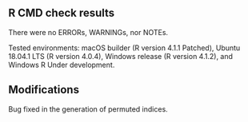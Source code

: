## R CMD check results
There were no ERRORs, WARNINGs, nor NOTEs.

Tested environments: macOS builder (R version 4.1.1 Patched), Ubuntu 18.04.1 LTS (R version 4.0.4), Windows release (R version 4.1.2), and Windows R Under development.

## Modifications

Bug fixed in the generation of permuted indices.
